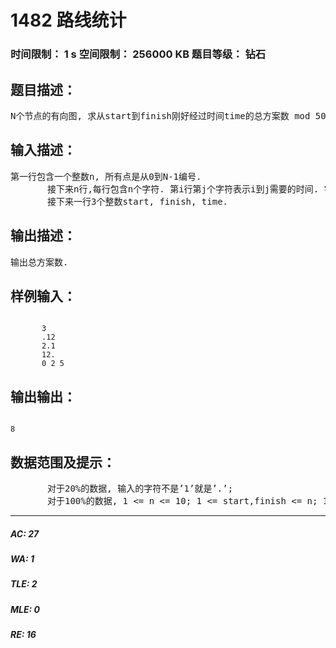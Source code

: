 # 1482 路线统计   
### 时间限制： 1 s     空间限制： 256000 KB     题目等级： 钻石  
## 题目描述：  

<pre>
N个节点的有向图, 求从start到finish刚好经过时间time的总方案数 mod 502630.
</pre>
  
  
## 输入描述：  

<pre>
第一行包含一个整数n, 所有点是从0到N-1编号.
       接下来n行,每行包含n个字符. 第i行第j个字符表示i到j需要的时间. 字符只可能是’1’到’5’, 或者是’.’表示i不能到达j. 保证主对角线都是’.’.
       接下来一行3个整数start, finish, time.
</pre>
  
  
## 输出描述：  

<pre>
输出总方案数.
</pre>
  
  
## 样例输入：  

<pre><code>
       3
       .12
       2.1
       12.
       0 2 5
</code></pre>
  
  
## 输出输出：  

<pre><code>
8
</code></pre>
  
  
## 数据范围及提示：  

<pre>
       对于20%的数据, 输入的字符不是’1’就是’.’;
       对于100%的数据, 1 <= n <= 10; 1 <= start,finish <= n; 1 <= time <= 10^9.
</pre>
  
  
***  

##### AC: 27  
##### WA: 1  
##### TLE: 2  
##### MLE: 0  
##### RE: 16  
